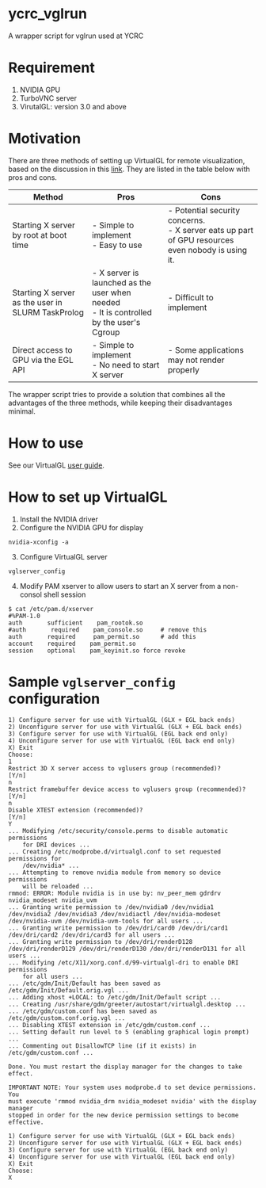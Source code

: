 # ycrc_vglrun
A wrapper script for vglrun used at YCRC

# Requirement

1. NVIDIA GPU
1. TurboVNC server
1. VirutalGL: version 3.0 and above 

# Motivation

There are three methods of setting up VirtualGL for remote visualization, based on the discussion in 
this [link](https://discourse.openondemand.org/t/virtualgl-in-ood-apps/750).
They are listed in the table below with pros and cons.

| Method   |      Pros    | Cons        |
|----------|--------------|-------------|
|Starting X server by root at boot time   | - Simple to implement <br> - Easy to use | - Potential security concerns. <br> - X server eats up part of GPU resources even nobody is using it. | 
|Starting X server as the user in SLURM TaskProlog | - X server is launched as the user when needed <br> - It is controlled by the user's Cgroup | - Difficult to implement |
|Direct access to GPU via the EGL API   | - Simple to implement  <br> - No need to start X server  |  - Some applications may not render properly |

The wrapper script tries to provide a solution that combines all the advantages of the three methods, while keeping their disadvantages minimal.

# How to use

See our VirtualGL [user guide](https://docs.ycrc.yale.edu/clusters-at-yale/guides/virtualgl/).

# How to set up VirtualGL

1. Install the NVIDIA driver
1. Configure the NVIDIA GPU for display
```{bash}
nvidia-xconfig -a
```
3. Configure VirtualGL server
```{bash}
vglserver_config
```
4. Modify PAM xserver to allow users to start an X server from a non-consol shell session 
```{bash}
$ cat /etc/pam.d/xserver 
#%PAM-1.0
auth       sufficient    pam_rootok.so
#auth       required    pam_console.so     # remove this 
auth       required     pam_permit.so      # add this
account    required    pam_permit.so
session    optional    pam_keyinit.so force revoke
```
# Sample `vglserver_config` configuration

```{bash}
1) Configure server for use with VirtualGL (GLX + EGL back ends)
2) Unconfigure server for use with VirtualGL (GLX + EGL back ends)
3) Configure server for use with VirtualGL (EGL back end only)
4) Unconfigure server for use with VirtualGL (EGL back end only)
X) Exit
Choose:
1
Restrict 3D X server access to vglusers group (recommended)?
[Y/n]
n
Restrict framebuffer device access to vglusers group (recommended)?
[Y/n]
n
Disable XTEST extension (recommended)?
[Y/n]
Y
... Modifying /etc/security/console.perms to disable automatic permissions
    for DRI devices ...
... Creating /etc/modprobe.d/virtualgl.conf to set requested permissions for
    /dev/nvidia* ...
... Attempting to remove nvidia module from memory so device permissions
    will be reloaded ...
rmmod: ERROR: Module nvidia is in use by: nv_peer_mem gdrdrv nvidia_modeset nvidia_uvm
... Granting write permission to /dev/nvidia0 /dev/nvidia1 /dev/nvidia2 /dev/nvidia3 /dev/nvidiactl /dev/nvidia-modeset /dev/nvidia-uvm /dev/nvidia-uvm-tools for all users ...
... Granting write permission to /dev/dri/card0 /dev/dri/card1 /dev/dri/card2 /dev/dri/card3 for all users ...
... Granting write permission to /dev/dri/renderD128 /dev/dri/renderD129 /dev/dri/renderD130 /dev/dri/renderD131 for all users ...
... Modifying /etc/X11/xorg.conf.d/99-virtualgl-dri to enable DRI permissions
    for all users ...
... /etc/gdm/Init/Default has been saved as /etc/gdm/Init/Default.orig.vgl ...
... Adding xhost +LOCAL: to /etc/gdm/Init/Default script ...
... Creating /usr/share/gdm/greeter/autostart/virtualgl.desktop ...
... /etc/gdm/custom.conf has been saved as /etc/gdm/custom.conf.orig.vgl ...
... Disabling XTEST extension in /etc/gdm/custom.conf ...
... Setting default run level to 5 (enabling graphical login prompt) ...
... Commenting out DisallowTCP line (if it exists) in /etc/gdm/custom.conf ...

Done. You must restart the display manager for the changes to take effect.

IMPORTANT NOTE: Your system uses modprobe.d to set device permissions.  You
must execute 'rmmod nvidia_drm nvidia_modeset nvidia' with the display manager
stopped in order for the new device permission settings to become effective.

1) Configure server for use with VirtualGL (GLX + EGL back ends)
2) Unconfigure server for use with VirtualGL (GLX + EGL back ends)
3) Configure server for use with VirtualGL (EGL back end only)
4) Unconfigure server for use with VirtualGL (EGL back end only)
X) Exit
Choose:
X
```
